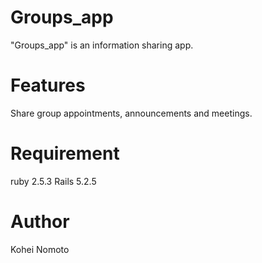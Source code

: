 # Groups_app
"Groups_app" is an information sharing app.

# Features
Share group appointments, announcements and meetings.

# Requirement
ruby 2.5.3
Rails 5.2.5

# Author
Kohei Nomoto
